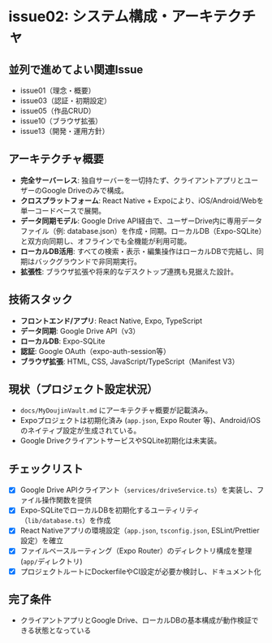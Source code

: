 # issue02: システム構成・アーキテクチャ

## 並列で進めてよい関連Issue
- issue01（理念・概要）
- issue03（認証・初期設定）
- issue05（作品CRUD）
- issue10（ブラウザ拡張）
- issue13（開発・運用方針）

## アーキテクチャ概要
- **完全サーバーレス**: 独自サーバーを一切持たず、クライアントアプリとユーザーのGoogle Driveのみで構成。
- **クロスプラットフォーム**: React Native + Expoにより、iOS/Android/Webを単一コードベースで展開。
- **データ同期モデル**: Google Drive API経由で、ユーザーDrive内に専用データファイル（例: database.json）を作成・同期。ローカルDB（Expo-SQLite）と双方向同期し、オフラインでも全機能が利用可能。
- **ローカルDB活用**: すべての検索・表示・編集操作はローカルDBで完結し、同期はバックグラウンドで非同期実行。
- **拡張性**: ブラウザ拡張や将来的なデスクトップ連携も見据えた設計。

## 技術スタック
- **フロントエンド/アプリ**: React Native, Expo, TypeScript
- **データ同期**: Google Drive API（v3）
- **ローカルDB**: Expo-SQLite
- **認証**: Google OAuth（expo-auth-session等）
- **ブラウザ拡張**: HTML, CSS, JavaScript/TypeScript（Manifest V3）

## 現状（プロジェクト設定状況）
- `docs/MyDoujinVault.md` にアーキテクチャ概要が記載済み。
- Expoプロジェクトは初期化済み (`app.json`, Expo Router 等)、Android/iOSのネイティブ設定が生成されている。
- Google DriveクライアントサービスやSQLite初期化は未実装。

## チェックリスト
- [x] Google Drive APIクライアント（`services/driveService.ts`）を実装し、ファイル操作関数を提供
- [x] Expo-SQLiteでローカルDBを初期化するユーティリティ（`lib/database.ts`）を作成
- [x] React Nativeアプリの環境設定（`app.json`, `tsconfig.json`, ESLint/Prettier設定）を確立
- [x] ファイルベースルーティング（Expo Router）のディレクトリ構成を整理 (`app/`ディレクトリ)
- [x] プロジェクトルートにDockerfileやCI設定が必要か検討し、ドキュメント化

## 完了条件
- クライアントアプリとGoogle Drive、ローカルDBの基本構成が動作検証できる状態となっている
